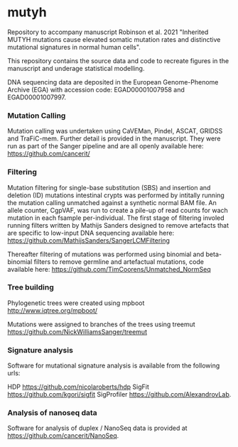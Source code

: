 # mutyh

Repository to accompany manuscript Robinson et al. 2021 "Inherited MUTYH mutations cause elevated somatic mutation rates and distinctive mutational signatures in normal human cells".

This repository contains the source data and code to recreate figures in the manuscript and underage statistical modelling. 

DNA sequencing data are deposited in the European Genome-Phenome Archive (EGA) with accession code: EGAD00001007958 and EGAD00001007997.

### Mutation Calling ###
Mutation calling was undertaken using CaVEMan, Pindel, ASCAT, GRIDSS and TraFiC-mem. Further detail is provided in the manuscript. They were run as part of the Sanger pipeline and are all openly available here: https://github.com/cancerit/

### Filtering ###
Mutation filtering for single-base substitution (SBS) and insertion and deletion (ID) mutations intestinal crypts was performed by intitally running the mutation calling unmatched against a synthetic normal BAM file. An allele counter, CgpVAF, was run to create a pile-up of read counts for wach mutation in each fsample per-individual. The first stage of filtering involed running filters written by Mathijs Sanders designed to remove artefacts that are specific to low-input DNA sequencing available here:  https://github.com/MathijsSanders/SangerLCMFiltering 

Thereafter filtering of mutations was performed using binomial and beta-binomial filters to remove germline and artefactual mutations, code available here: https://github.com/TimCoorens/Unmatched_NormSeq

### Tree building ###
Phylogenetic trees were created using mpboot http://www.iqtree.org/mpboot/

Mutations were assigned to branches of the trees using treemut https://github.com/NickWilliamsSanger/treemut

### Signature analysis ###
Software for mutational signature analysis is available from the following urls:

HDP https://github.com/nicolaroberts/hdp 
SigFit https://github.com/kgori/sigfit 
SigProfiler https://github.com/AlexandrovLab. 

### Analysis of nanoseq data ###
Software for analysis of duplex / NanoSeq data is provided at https://github.com/cancerit/NanoSeq. 

